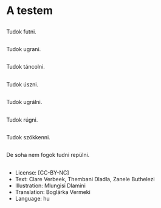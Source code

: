 # A testem

##
Tudok futni.

##
Tudok ugrani.

##
Tudok táncolni.

##
Tudok úszni.

##
Tudok ugrálni.

##
Tudok rúgni.

##
Tudok szökkenni.

##
De soha nem fogok tudni repülni.

##
* License: [CC-BY-NC]
* Text: Clare Verbeek, Thembani Dladla, Zanele Buthelezi
* Illustration: Mlungisi Dlamini
* Translation: Boglárka Vermeki
* Language: hu
